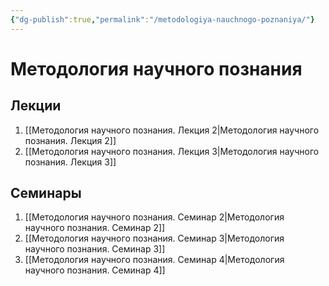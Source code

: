 ```yaml
---
{"dg-publish":true,"permalink":"/metodologiya-nauchnogo-poznaniya/"}
---
```


# Методология научного познания

## Лекции

1. [[Методология научного познания. Лекция 2\|Методология научного познания. Лекция 2]]
2. [[Методология научного познания. Лекция 3\|Методология научного познания. Лекция 3]]

## Семинары

1. [[Методология научного познания. Семинар 2\|Методология научного познания. Семинар 2]]
2. [[Методология научного познания. Семинар 3\|Методология научного познания. Семинар 3]]
3. [[Методология научного познания. Семинар 4\|Методология научного познания. Семинар 4]]

